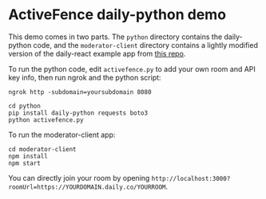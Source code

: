 # ActiveFence daily-python demo

This demo comes in two parts. The `python` directory contains the daily-python code, and the `moderator-client` directory contains a lightly modified version of the daily-react example app from [this repo](https://github.com/daily-demos/custom-video-daily-react-hooks).

To run the python code, edit `activefence.py` to add your own room and API key info, then run ngrok and the python script:

```
ngrok http -subdomain=yoursubdomain 8080
```

```
cd python
pip install daily-python requests boto3
python activefence.py
```

To run the moderator-client app:

```
cd moderator-client
npm install
npm start
```

You can directly join your room by opening `http://localhost:3000?roomUrl=https://YOURDOMAIN.daily.co/YOURROOM`.
